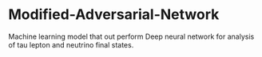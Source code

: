 # Modified-Adversarial-Network
Machine learning model that out perform Deep neural network for analysis of tau lepton and neutrino final states.
